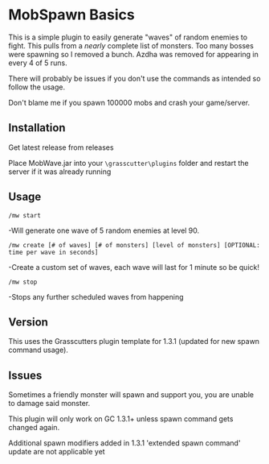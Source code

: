 # MobSpawn Basics

This is a simple plugin to easily generate "waves" of random enemies to fight.
This pulls from a *nearly* complete list of monsters. Too many bosses were spawning so I removed a bunch.
Azdha was removed for appearing in every 4 of 5 runs.

There will probably be issues if you don't use the commands as intended so follow the usage.

Don't blame me if you spawn 100000 mobs and crash your game/server.

## Installation

Get latest release from releases

Place MobWave.jar into your `\grasscutter\plugins` folder and restart the server if it was already running

## Usage

 `/mw start`

   -Will generate one wave of 5 random enemies at level 90.

 `/mw create [# of waves] [# of monsters] [level of monsters] [OPTIONAL: time per wave in seconds]`

   -Create a custom set of waves, each wave will last for 1 minute so be quick!

`/mw stop`

   -Stops any further scheduled waves from happening

## Version

This uses the Grasscutters plugin template for 1.3.1 (updated for new spawn command usage).

## Issues

Sometimes a friendly monster will spawn and support you, you are unable to damage said monster.

This plugin will only work on GC 1.3.1+ unless spawn command gets changed again.

Additional spawn modifiers added in 1.3.1 'extended spawn command' update are not applicable yet
